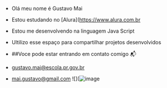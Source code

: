 - Olá meu nome é Gustavo Mai
- Estou estudando no [Alura](https://www.alura.com.br
- Estou me desenvolvendo na linguagem Java Script
- Ultilizo esse espaço para compartilhar projetos desenvolvidos
- ##Voce pode estar entrando em contato comigo 📬

- gustavo.mai@escola.pr.gov.br

- mai.gustavo@gmail.com
![](![image](https://github.com/user-attachments/assets/6fe5fe70-4d52-4544-b138-631263404126)



